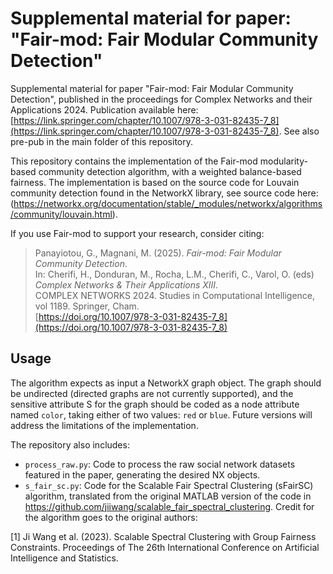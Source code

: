 # Supplemental material for paper: "Fair-mod: Fair Modular Community Detection"
Supplemental material for paper "Fair-mod: Fair Modular Community Detection", published in the proceedings for Complex Networks and their Applications 2024. Publication available here: [https://link.springer.com/chapter/10.1007/978-3-031-82435-7_8](https://link.springer.com/chapter/10.1007/978-3-031-82435-7_8). See also pre-pub in the main folder of this repository.

This repository contains the implementation of the Fair-mod modularity-based community detection algorithm, with a weighted balance-based fairness. The implementation is based on the source code for Louvain community detection found in the NetworkX library, see source code here: (https://networkx.org/documentation/stable/_modules/networkx/algorithms/community/louvain.html). 

If you use Fair-mod to support your research, consider citing:
> Panayiotou, G., Magnani, M. (2025). *Fair-mod: Fair Modular Community Detection*.  
> In: Cherifi, H., Donduran, M., Rocha, L.M., Cherifi, C., Varol, O. (eds) *Complex Networks & Their Applications XIII*.  
> COMPLEX NETWORKS 2024. Studies in Computational Intelligence, vol 1189. Springer, Cham.  
> [https://doi.org/10.1007/978-3-031-82435-7_8](https://doi.org/10.1007/978-3-031-82435-7_8)

## Usage
The algorithm expects as input a NetworkX graph object. The graph should be undirected (directed graphs are not currently supported), and the sensitive attribute S for the graph should be coded as a node attribute named `color`, taking either of two values: `red` or `blue`. Future versions will address the limitations of the implementation.

The repository also includes:
* `process_raw.py`: Code to process the raw social network datasets featured in the paper, generating the desired NX objects.
* `s_fair_sc.py`: Code for the Scalable Fair Spectral Clustering (sFairSC) algorithm, translated from the original MATLAB version of the code in https://github.com/jiiwang/scalable_fair_spectral_clustering. Credit for the algorithm goes to the original authors:

<a id="1">[1]</a> 
Ji Wang et al. (2023).
Scalable Spectral Clustering with Group Fairness Constraints.
Proceedings of The 26th International Conference on Artificial Intelligence and Statistics.

